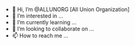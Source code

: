 - 👋 Hi, I’m @ALLUNORG [All Union Organization]
- 👀 I’m interested in ...
- 🌱 I’m currently learning ...
- 💞️ I’m looking to collaborate on ...
- 📫 How to reach me ...

<!---
ALLUNORG/ALLUNORG is a ✨ special ✨ repository because its `README.md` (this file) appears on your GitHub profile.
You can click the Preview link to take a look at your changes.
--->
